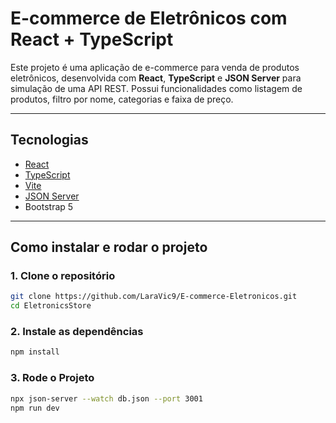 #  E-commerce de Eletrônicos com React + TypeScript

Este projeto é uma aplicação de e-commerce para venda de produtos eletrônicos, desenvolvida com **React**, **TypeScript** e **JSON Server** para simulação de uma API REST. Possui funcionalidades como listagem de produtos, filtro por nome, categorias e faixa de preço.

---

##  Tecnologias

- [React](https://reactjs.org/)
- [TypeScript](https://www.typescriptlang.org/)
- [Vite](https://vitejs.dev/)
- [JSON Server](https://github.com/typicode/json-server)
- Bootstrap 5

---

##  Como instalar e rodar o projeto

### 1. Clone o repositório

```bash
git clone https://github.com/LaraVic9/E-commerce-Eletronicos.git
cd EletronicsStore
```

### 2. Instale as dependências

```bash
npm install
```

### 3. Rode o Projeto

```bash
npx json-server --watch db.json --port 3001
npm run dev
```
